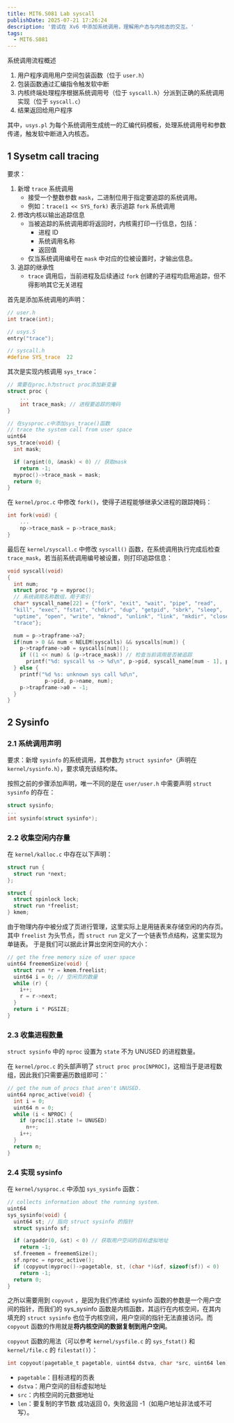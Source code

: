 ```yaml
---
title: MIT6.S081 Lab syscall
publishDate: 2025-07-21 17:26:24
description: '尝试在 Xv6 中添加系统调用，理解用户态与内核态的交互。'
tags:
  - MIT6.S081
---
```



系统调用流程概述

1. 用户程序调用用户空间包装函数（位于 `user.h`）
2. 包装函数通过汇编指令触发软中断
3. 内核终端处理程序根据系统调用号（位于 `syscall.h`）分派到正确的系统调用实现（位于 `syscall.c`）
4. 结果返回给用户程序

其中，`usys.pl` 为每个系统调用生成统一的汇编代码模板，处理系统调用号和参数传递，触发软中断进入内核态。

## 1 Sysetm call tracing

要求：
1. 新增 `trace` 系统调用
	- 接受一个整数参数 `mask`，二进制位用于指定要追踪的系统调用。
	- 例如：`trace(1 << SYS_fork)` 表示追踪 `fork` 系统调用
2. 修改内核以输出追踪信息
	- 当被追踪的系统调用即将返回时，内核需打印一行信息，包括：
		- 进程 ID
		- 系统调用名称
		- 返回值
	- 仅当系统调用编号在 `mask` 中对应的位被设置时，才输出信息。
3. 追踪的继承性
	- `trace` 调用后，当前进程及后续通过 `fork` 创建的子进程均启用追踪，但不得影响其它无关进程

首先是添加系统调用的声明：
```c
// user.h
int trace(int);

// usys.S
entry("trace");

// syscall.h
#define SYS_trace  22
```

其次是实现内核调用 `sys_trace`：
```c
// 需要在proc.h为struct proc添加新变量
struct proc {
	...
	int trace_mask; // 进程要追踪的掩码
}

// 在sysproc.c中添加sys_trace()函数
// trace the system call from user space
uint64
sys_trace(void) {
  int mask;

  if (argint(0, &mask) < 0) // 获取mask
    return -1;
  myproc()->trace_mask = mask;
  return 0;
}
```

在 `kernel/proc.c` 中修改 `fork()`，使得子进程能够继承父进程的跟踪掩码：
```c
int fork(void) {
	...
	np->trace_mask = p->trace_mask;
}
```

最后在 `kernel/syscall.c` 中修改 `syscall()` 函数，在系统调用执行完成后检查 `trace_mask`，若当前系统调用编号被设置，则打印追踪信息：
```c
void syscall(void)
{
  int num;
  struct proc *p = myproc();
  // 系统调用名称数组，用于索引
  char* syscall_name[22] = {"fork", "exit", "wait", "pipe", "read", 
  "kill", "exec", "fstat", "chdir", "dup", "getpid", "sbrk", "sleep", 
  "uptime", "open", "write", "mknod", "unlink", "link", "mkdir", "close", 
  "trace"};

  num = p->trapframe->a7;
  if(num > 0 && num < NELEM(syscalls) && syscalls[num]) {
    p->trapframe->a0 = syscalls[num]();
    if ((1 << num) & (p->trace_mask)) // 检查当前调用是否被追踪
      printf("%d: syscall %s -> %d\n", p->pid, syscall_name[num - 1], p->trapframe->a0);
  } else {
    printf("%d %s: unknown sys call %d\n",
            p->pid, p->name, num);
    p->trapframe->a0 = -1;
  }
}
```


## 2 Sysinfo

### 2.1 系统调用声明

要求：新增 `sysinfo` 的系统调用，其参数为 `struct sysinfo*`（声明在 `kernel/sysinfo.h`），要求填充该结构体。

按照之前的步骤添加声明，唯一不同的是在 `user/user.h` 中需要声明 `struct sysinfo` 的存在：
```c
struct sysinfo;
...
int sysinfo(struct sysinfo*);
```

### 2.2 收集空闲内存量

在 `kernel/kalloc.c` 中存在以下声明：
```c
struct run {
  struct run *next;
};

struct {
  struct spinlock lock;
  struct run *freelist;
} kmem;
```
由于物理内存中被分成了页进行管理，这里实际上是用链表来存储空闲的内存页。其中 `freelist` 为头节点，而 `struct run` 定义了一个链表节点结构，这里实现为单链表。
于是我们可以据此计算出空闲空间的大小：
```c
// get the free memory size of user space
uint64 freememSize(void) {
  struct run *r = kmem.freelist;
  uint64 i = 0; // 空闲页的数量
  while (r) {
    i++;
    r = r->next;
  }
  return i * PGSIZE;
}
```

### 2.3 收集进程数量
`struct sysinfo` 中的 `nproc` 设置为 `state` 不为 UNUSED 的进程数量。

在 `kernel/proc.c` 的头部声明了 `struct proc proc[NPROC]`，这相当于是进程数组，因此我们只需要遍历数组即可：`
```c
// get the num of procs that aren't UNUSED.
uint64 nproc_active(void) {
  int i = 0;
  uint64 n = 0;
  while (i < NPROC) {
    if (proc[i].state != UNUSED) 
      n++;
    i++;
  }
  return n;
}
```

### 2.4 实现 sysinfo

在 `kernel/sysproc.c` 中添加 `sys_sysinfo` 函数：
```c
// collects information about the running system.
uint64
sys_sysinfo(void) {
  uint64 st; // 指向 struct sysinfo 的指针
  struct sysinfo sf;

  if (argaddr(0, &st) < 0) // 获取用户空间的目标虚拟地址
    return -1;
  sf.freemem = freememSize();
  sf.nproc = nproc_active();
  if (copyout(myproc()->pagetable, st, (char *)&sf, sizeof(sf)) < 0)
    return -1;
  return 0;
}
```

之所以需要用到 `copyout` ，是因为我们传递给 sysinfo 函数的参数是一个用户空间的指针，而我们的 sys_sysinfo 函数是内核函数，其运行在内核空间，在其内填充的 `struct sysinfo` 也位于内核空间，用户空间的指针无法直接访问。而 `copyout` 函数的作用就是**将内核空间的数据复制到用户空间**。

`copyout` 函数的用法（可以参考 `kernel/sysfile.c` 的 `sys_fstat()` 和 `kernel/file.c` 的 `filestat()`）：
```c
int copyout(pagetable_t pagetable, uint64 dstva, char *src, uint64 len);
```
- `pagetable`：目标进程的页表
- `dstva`：用户空间的目标虚拟地址
- `src`：内核空间的元数据地址
- `len`：要复制的字节数
成功返回 0，失败返回 -1（如用户地址非法或不可写）。